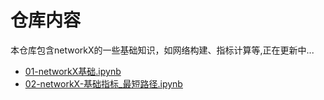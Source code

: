 # 仓库内容
 本仓库包含networkX的一些基础知识，如网络构建、指标计算等,正在更新中...
- [01-networkX基础.ipynb](./01-networkX基础.ipynb)
- [02-networkX-基础指标_最短路径.ipynb](./02-networkX-基础指标_最短路径.ipynb)
